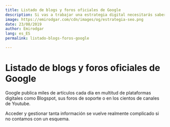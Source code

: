 ```yaml
---
title: Listado de blogs y foros oficiales de Google
description: Si vas a trabajar una estrategia digital necesitarás saber dónde encontrar toda la información relacionada con Google
image: https://emirodgar.com/cdn/images/og/estrategia-seo.png
date: 23/08/2019
author: Emirodgar
lang: es_ES
permalink: listado-blogs-foros-google

---
```


# Listado de blogs y foros oficiales de Google

Google publica miles de artículos cada día en multitud de plataformas digitales como Blogspot, sus foros de soporte o en los cientos de canales de Youtube. 

Acceder y gestionar tanta información se vuelve realmente complicado si no contamos con un esquema.
<!--stackedit_data:
eyJoaXN0b3J5IjpbMTM5MTc0NjczM119
-->